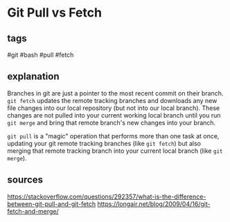 # Git Pull vs Fetch
## tags
#git #bash #pull #fetch

## explanation
Branches in git are just a pointer to the most recent commit on their branch. `git fetch` updates the remote tracking branches and downloads any new file changes into our local repository (but not into our local branch). These changes are not pulled into your current working local branch until you run `git merge` and bring that remote branch's new changes into your branch. 

`git pull` is a "magic" operation that performs more than one task at once, updating your git remote tracking branches (like `git fetch`) but also merging that remote tracking branch into your current local branch (like `git merge`). 

## sources
https://stackoverflow.com/questions/292357/what-is-the-difference-between-git-pull-and-git-fetch
https://longair.net/blog/2009/04/16/git-fetch-and-merge/
